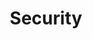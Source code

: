 ---
title: Security
description: All about security
layout: default
nav_order: 10
parent: Toolbox
has_children: true
permalink: /toolbox/security/
---